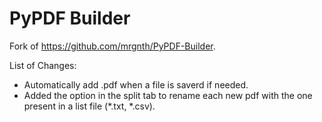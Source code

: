 # PyPDF Builder 

Fork of https://github.com/mrgnth/PyPDF-Builder.

List of Changes:
- Automatically add .pdf when a file is saverd if needed.
- Added the option in the split tab to rename each new pdf with the one present in a list file (*.txt, *.csv).
